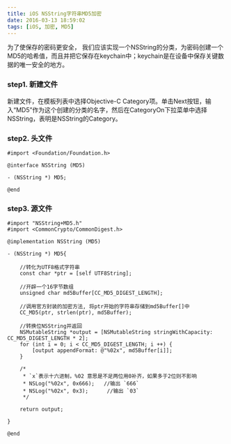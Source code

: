 ```yaml
---
title: iOS NSString字符串MD5加密
date: 2016-03-13 18:59:02
tags: [iOS, 加密, MD5]
---
```

为了使保存的密码更安全， 我们应该实现一个NSString的分类，为密码创建一个MD5的哈希值，而且并把它保存在keychain中；keychain是在设备中保存关键数据的唯一安全的地方。

### step1.  新建文件

新建文件，在模板列表中选择Objective-C Category项。单击Next按钮，输入“MD5”作为这个创建的分类的名字，然后在CategoryOn下拉菜单中选择NSString，表明是NSString的Category。

### step2.  头文件

	#import <Foundation/Foundation.h>
	
	@interface NSString (MD5)
	
	- (NSString *) MD5;
	
	@end
		

### step3.  源文件

	#import "NSString+MD5.h"
	#import <CommonCrypto/CommonDigest.h>
	
	@implementation NSString (MD5) 
	
	- (NSString *) MD5{
		
		//转化为UTF8格式字符串
		const char *ptr = [self UTF8String];
		
		//开辟一个16字节数组
		unsigned char md5Buffer[CC_MD5_DIGEST_LENGTH];
		
		//调用官方封装的加密方法, 将ptr开始的字符串存储到md5Buffer[]中
		CC_MD5(ptr, strlen(ptr), md5Buffer);
		
		//转换位NSString并返回
		NSMutableString *output = [NSMutableString stringWithCapacity: CC_MD5_DIGEST_LENGTH * 2];
		for (int i = 0; i < CC_MD5_DIGEST_LENGTH; i ++) {
			[output appendFormat: @"%02x", md5Buffer[i]];
		}
		
		/*
		 * `x`表示十六进制，%02 意思是不足两位用0补齐，如果多于2位则不影响
		 * NSLog("%02x", 0x666);   //输出 `666`
		 * NSLog("%02x", 0x3);		//输出 `03` 
		 */
		
		return output;
	
	}
	
	@end